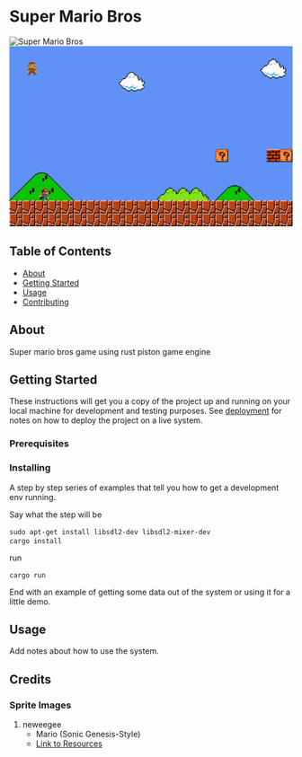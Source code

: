 # Super Mario Bros

![Super Mario Bros](screenshot.gif "Screenshot")
![Super Mario Bros](screenshot2.gif "Screenshot 2")

## Table of Contents

- [About](#about)
- [Getting Started](#getting_started)
- [Usage](#usage)
- [Contributing](../CONTRIBUTING.md)

## About <a name = "about"></a>

Super mario bros game using rust piston game engine

## Getting Started <a name = "getting_started"></a>

These instructions will get you a copy of the project up and running on your local machine for development and testing purposes. See [deployment](#deployment) for notes on how to deploy the project on a live system.

### Prerequisites


### Installing

A step by step series of examples that tell you how to get a development env running.

Say what the step will be

```
sudo apt-get install libsdl2-dev libsdl2-mixer-dev
cargo install
```

run

```
cargo run
```

End with an example of getting some data out of the system or using it for a little demo.

## Usage <a name = "usage"></a>

Add notes about how to use the system.


## Credits

### Sprite Images

1. neweegee
   - Mario (Sonic Genesis-Style)
   -  [Link to Resources](https://www.spriters-resource.com/custom_edited/mariocustoms/sheet/76485/)